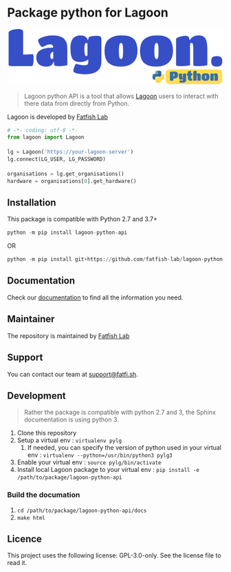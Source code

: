 
# Package python for Lagoon

![lagoon-python-api](https://github.com/fatfish-lab/lagoon-python-api/blob/main/docs/source/_static/logo.png?raw=true)

> Lagoon python API is a tool that allows [Lagoon](https://fatfi.sh/lagoon) users to interact with there data from directly from Python.

Lagoon is developed by [Fatfish Lab](https://fatfi.sh)

```python
# -*- coding: utf-8 -*-
from lagoon import Lagoon

lg = Lagoon('https://your-lagoon-server')
lg.connect(LG_USER, LG_PASSWORD)

organisations = lg.get_organisations()
hardware = organisations[0].get_hardware()
```

## Installation
This package is compatible with Python 2.7 and 3.7+

```python
python -m pip install lagoon-python-api
```
OR
```python
python -m pip install git+https://github.com/fatfish-lab/lagoon-python-api.git
```

## Documentation

Check our [documentation](https://docs.python.lagoon.fatfishlab.app) to find all the information you need.

## Maintainer

The repository is maintained by [Fatfish Lab](https://fatfi.sh)

## Support

You can contact our team at [support@fatfi.sh](mailto:support@fatfi.sh).

## Development

> Rather the package is compatible with python 2.7 and 3, the Sphinx documentation is using python 3.

1. Clone this repository
1. Setup a virtual env : `virtualenv pylg`
   1. If needed, you can specify the version of python used in your virtual env : `virtualenv --python=/usr/bin/python3 pylg3`
1. Enable your virtual env : `source pylg/bin/activate`
1. Install local Lagoon package to your virtual env : `pip install -e /path/to/package/lagoon-python-api`

### Build the documation

1. `cd /path/to/package/lagoon-python-api/docs`
2. `make html`

## Licence

This project uses the following license: GPL-3.0-only.
See the license file to read it.

